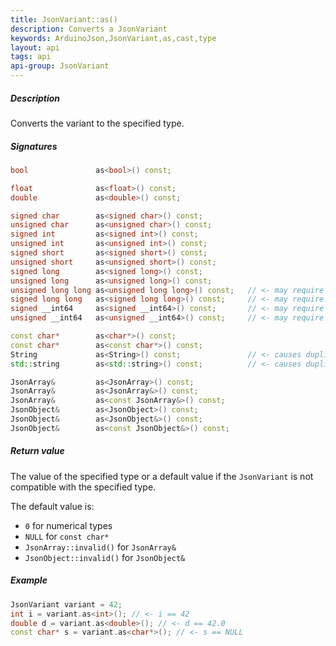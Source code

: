 ```yaml
---
title: JsonVariant::as()
description: Converts a JsonVariant
keywords: ArduinoJson,JsonVariant,as,cast,type
layout: api
tags: api
api-group: JsonVariant
---
```


##### Description

Converts the variant to the specified type.

##### Signatures

```c++
bool               as<bool>() const;

float              as<float>() const;
double             as<double>() const;

signed char        as<signed char>() const;
unsigned char      as<unsigned char>() const;
signed int         as<signed int>() const;
unsigned int       as<unsigned int>() const;
signed short       as<signed short>() const;
unsigned short     as<unsigned short>() const;
signed long        as<signed long>() const;
unsigned long      as<unsigned long>() const;
unsigned long long as<unsigned long long>() const;   // <- may require ARDUINOJSON_USE_LONG_LONG
signed long long   as<signed long long>() const;     // <- may require ARDUINOJSON_USE_LONG_LONG
signed __int64     as<signed __int64>() const;       // <- may require ARDUINOJSON_USE_INT64
unsigned __int64   as<unsigned __int64>() const;     // <- may require ARDUINOJSON_USE_INT64

const char*        as<char*>() const;
const char*        as<const char*>() const;
String             as<String>() const;               // <- causes duplication of the string
std::string        as<std::string>() const;          // <- causes duplication of the string

JsonArray&         as<JsonArray>() const;
JsonArray&         as<JsonArray&>() const;
JsonArray&         as<const JsonArray&>() const;
JsonObject&        as<JsonObject>() const;
JsonObject&        as<JsonObject&>() const;
JsonObject&        as<const JsonObject&>() const;
```

##### Return value

The value of the specified type or a default value if the `JsonVariant` is not compatible with the specified type.

The default value is:

* `0` for numerical types
* `NULL` for `const char*`
* `JsonArray::invalid()` for `JsonArray&`
* `JsonObject::invalid()` for `JsonObject&`

##### Example

```c++
JsonVariant variant = 42;
int i = variant.as<int>(); // <- i == 42
double d = variant.as<double>(); // <- d == 42.0
const char* s = variant.as<char*>(); // <- s == NULL
```
